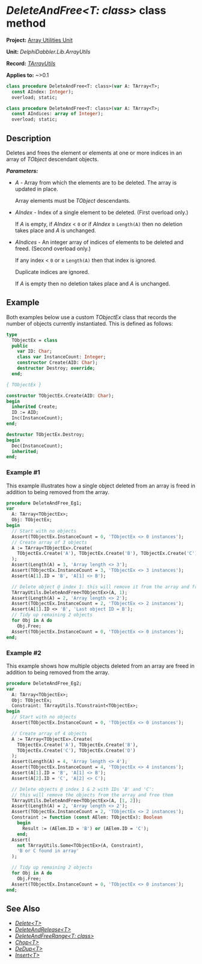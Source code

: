 # _DeleteAndFree\<T: class\>_ class method

**Project:** [Array Utilities Unit](../API.md)

**Unit:** _DelphiDabbler.Lib.ArrayUtils_

**Record:** [_TArrayUtils_](./TArrayUtils.md)

**Applies to:** ~>0.1

```pascal
class procedure DeleteAndFree<T: class>(var A: TArray<T>;
  const AIndex: Integer);
  overload; static;

class procedure DeleteAndFree<T: class>(var A: TArray<T>;
  const AIndices: array of Integer);
  overload; static;
```

## Description

Deletes and frees the element or elements at one or more indices in an array of _TObject_ descendant objects.

***Parameters:***

* _A_ - Array from which the elements are to be deleted. The array is updated in place.

    Array elements must be _TObject_ descendants.

* _AIndex_ - Index of a single element to be deleted. (First overload only.)
    
    If _A_ is empty, if _AIndex_ \< `0` or if _AIndex_ ≥ `Length(A)` then no deletion takes place and _A_ is unchanged.

* _AIndices_ - An integer array of indices of elements to be deleted and freed. (Second overload only.)

    If any index \< `0` or ≥ `Length(A)` then that index is ignored.

    Duplicate indices are ignored. 

    If _A_ is empty then no deletion takes place and _A_ is unchanged.

## Example

Both examples below use a custom _TObjectEx_ class that records the number of objects currently instantiated. This is defined as follows:

```pascal
type
  TObjectEx = class
  public
    var ID: Char;
    class var InstanceCount: Integer;
    constructor Create(AID: Char);
    destructor Destroy; override;
  end;

{ TObjectEx }

constructor TObjectEx.Create(AID: Char);
begin
  inherited Create;
  ID := AID;
  Inc(InstanceCount);
end;

destructor TObjectEx.Destroy;
begin
  Dec(InstanceCount);
  inherited;
end;
```

### Example #1

This example illustrates how a single object deleted from an array is freed in addition to being removed from the array.

```pascal
procedure DeleteAndFree_Eg1;
var
  A: TArray<TObjectEx>;
  Obj: TObjectEx;
begin
  // Start with no objects
  Assert(TObjectEx.InstanceCount = 0, 'TObjectEx <> 0 instances');
  // Create array of 3 objects
  A := TArray<TObjectEx>.Create(
    TObjectEx.Create('A'), TObjectEx.Create('B'), TObjectEx.Create('C')
  );
  Assert(Length(A) = 3, 'Array length <> 3');
  Assert(TObjectEx.InstanceCount = 3, 'TObjectEx <> 3 instances');
  Assert(A[1].ID = 'B', 'A[1] <> B');

  // Delete object @ index 1: this will remove it from the array and free it
  TArrayUtils.DeleteAndFree<TObjectEx>(A, 1);
  Assert(Length(A) = 2, 'Array length <> 2');
  Assert(TObjectEx.InstanceCount = 2, 'TObjectEx <> 2 instances');
  Assert(A[1].ID <> 'B', 'Last object ID = B');
  // Tidy up remaining 2 objects
  for Obj in A do
    Obj.Free;
  Assert(TObjectEx.InstanceCount = 0, 'TObjectEx <> 0 instances');
end;
```

### Example #2

This example shows how multiple objects deleted from an array are freed in addition to being removed from the array.

```pascal
procedure DeleteAndFree_Eg2;
var
  A: TArray<TObjectEx>;
  Obj: TObjectEx;
  Constraint: TArrayUtils.TConstraint<TObjectEx>;
begin
  // Start with no objects
  Assert(TObjectEx.InstanceCount = 0, 'TObjectEx <> 0 instances');

  // Create array of 4 objects
  A := TArray<TObjectEx>.Create(
    TObjectEx.Create('A'), TObjectEx.Create('B'),
    TObjectEx.Create('C'), TObjectEx.Create('D')
  );
  Assert(Length(A) = 4, 'Array length <> 4');
  Assert(TObjectEx.InstanceCount = 4, 'TObjectEx <> 4 instances');
  Assert(A[1].ID = 'B', 'A[1] <> B');
  Assert(A[2].ID = 'C', 'A[2] <> C');

  // Delete objects @ index 1 & 2 with IDs 'B' and 'C':
  // this will remove the objects from the array and free them
  TArrayUtils.DeleteAndFree<TObjectEx>(A, [1, 2]);
  Assert(Length(A) = 2, 'Array length <> 2');
  Assert(TObjectEx.InstanceCount = 2, 'TObjectEx <> 2 instances');
  Constraint := function (const AElem: TObjectEx): Boolean
    begin
      Result := (AElem.ID = 'B') or (AElem.ID = 'C');
    end;
  Assert(
    not TArrayUtils.Some<TObjectEx>(A, Constraint),
    'B or C found in array'
  );

  // Tidy up remaining 2 objects
  for Obj in A do
    Obj.Free;
  Assert(TObjectEx.InstanceCount = 0, 'TObjectEx <> 0 instances');
end;
```

## See Also

* [_Delete\<T\>_](./TArrayUtils-Delete.md)
* [_DeleteAndRelease\<T\>_](./TArrayUtils-DeleteAndRelease.md)
* [_DeleteAndFreeRange\<T: class\>_](./TArrayUtils-DeleteAndFreeRange.md)
* [_Chop\<T\>_](./TArrayUtils-Chop.md)
* [_DeDup\<T\>_](./TArrayUtils-DeDup.md)
* [_Insert\<T\>_](./TArrayUtils-Insert.md)
